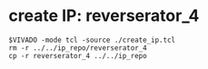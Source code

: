# create IP: reverserator_4

```
$VIVADO -mode tcl -source ./create_ip.tcl
rm -r ../../ip_repo/reverserator_4
cp -r reverserator_4 ../../ip_repo
```

